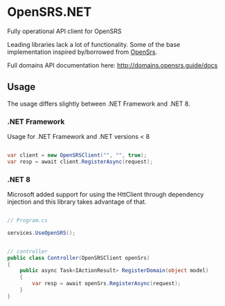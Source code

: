 # OpenSRS.NET

Fully operational API client for OpenSRS

Leading libraries lack a lot of functionality. Some of the base implementation inspired by/borrowed from [OpenSrs](https://github.com/carbon/OpenSrs).

Full domains API documentation here: http://domains.opensrs.guide/docs

## Usage

The usage differs slightly between .NET Framework and .NET 8.

### .NET Framework

Usage for .NET Framework and .NET versions < 8

```csharp

var client = new OpenSRSClient("", "", true);
var resp = await client.RegisterAsync(request);

```

### .NET 8

Microsoft added support for using the HttClient through dependency injection and this library takes advantage of that.

```csharp

// Program.cs

services.UseOpenSRS();

```

```csharp

// controller
public class Controller(OpenSRSClient openSrs)
{
    public async Task<IActionResult> RegisterDomain(object model)
    {
        var resp = await openSrs.RegisterAsync(request);
    }
}

```